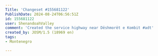 ```yaml
---
Title: 'Changeset #155681122'
PublishDate: 2024-08-24T06:56:51Z
id: 155681122
user: ShenandoahValley
comment: 'Created the service highway near Dëshmorët e Kombit #adt'
created_by: JOSM/1.5 (18969 en)
tags:
- Montenegro

---
```

